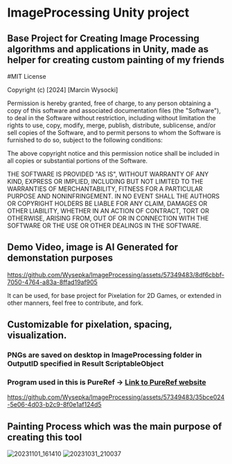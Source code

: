 # ImageProcessing Unity project
## Base Project for Creating Image Processing algorithms and applications in Unity, made as helper for creating custom painting of my friends

 #MIT License

Copyright (c) [2024] [Marcin Wysocki]

Permission is hereby granted, free of charge, to any person obtaining a copy
of this software and associated documentation files (the "Software"), to deal
in the Software without restriction, including without limitation the rights
to use, copy, modify, merge, publish, distribute, sublicense, and/or sell
copies of the Software, and to permit persons to whom the Software is
furnished to do so, subject to the following conditions:

The above copyright notice and this permission notice shall be included in all
copies or substantial portions of the Software.

THE SOFTWARE IS PROVIDED "AS IS", WITHOUT WARRANTY OF ANY KIND, EXPRESS OR
IMPLIED, INCLUDING BUT NOT LIMITED TO THE WARRANTIES OF MERCHANTABILITY,
FITNESS FOR A PARTICULAR PURPOSE AND NONINFRINGEMENT. IN NO EVENT SHALL THE
AUTHORS OR COPYRIGHT HOLDERS BE LIABLE FOR ANY CLAIM, DAMAGES OR OTHER
LIABILITY, WHETHER IN AN ACTION OF CONTRACT, TORT OR OTHERWISE, ARISING FROM,
OUT OF OR IN CONNECTION WITH THE SOFTWARE OR THE USE OR OTHER DEALINGS IN THE
SOFTWARE.

## Demo Video, image is AI Generated for demonstation purposes
https://github.com/Wysepka/ImageProcessing/assets/57349483/8df6cbbf-7050-4764-a83a-8ffad19af905

It can be used, for base project for Pixelation for 2D Games, or extended in other manners, feel free
to contribute, and fork.

## Customizable for pixelation, spacing, visualization.
### PNGs are saved on desktop in ImageProcessing folder in OutputID specified in Result ScriptableObject
### Program used in this is PureRef -> [Link to PureRef website](https://www.pureref.com)
https://github.com/Wysepka/ImageProcessing/assets/57349483/35bce024-5e06-4d03-b2c9-8f0e1af124d5

## Painting Process which was the main purpose of creating this tool

![20231101_161410](https://github.com/Wysepka/ImageProcessing/assets/57349483/6e2a8914-229e-46ed-a751-0182fa79bcc4)
![20231031_210037](https://github.com/Wysepka/ImageProcessing/assets/57349483/662df11c-564b-42a8-a6fa-7742d9796e42)


